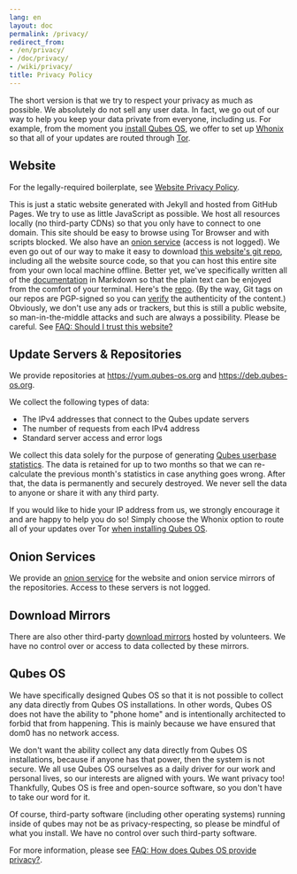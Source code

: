 ```yaml
---
lang: en
layout: doc
permalink: /privacy/
redirect_from:
- /en/privacy/
- /doc/privacy/
- /wiki/privacy/
title: Privacy Policy
---
```


The short version is that we try to respect your privacy as much as possible. We absolutely do not sell any user data. In fact, we go out of our way to help you keep your data private from everyone, including us. For example, from the moment you [install Qubes OS](/doc/installation-guide/), we offer to set up [Whonix](https://www.whonix.org/) so that all of your updates are routed through [Tor](https://www.torproject.org/).

## Website

For the legally-required boilerplate, see [Website Privacy Policy](/website-privacy-policy/).

This is just a static website generated with Jekyll and hosted from GitHub Pages. We try to use as little JavaScript as possible. We host all resources locally (no third-party CDNs) so that you only have to connect to one domain. This site should be easy to browse using Tor Browser and with scripts blocked. We also have an [onion service](http://qubesosfasa4zl44o4tws22di6kepyzfeqv3tg4e3ztknltfxqrymdad.onion/) (access is not logged). We even go out of our way to make it easy to download [this website's git repo](https://github.com/QubesOS/qubesos.github.io), including all the website source code, so that you can host this entire site from your own local machine offline. Better yet, we've specifically written all of the [documentation](/doc/) in Markdown so that the plain text can be enjoyed from the comfort of your terminal. Here's the [repo](https://github.com/QubesOS/qubes-doc). (By the way, Git tags on our repos are PGP-signed so you can [verify](/doc/verifying-signatures) the authenticity of the content.) Obviously, we don't use any ads or trackers, but this is still a public website, so man-in-the-middle attacks and such are always a possibility. Please be careful. See [FAQ: Should I trust this website?](/faq/#should-i-trust-this-website)

## Update Servers & Repositories

We provide repositories at <https://yum.qubes-os.org> and <https://deb.qubes-os.org>.

We collect the following types of data:

- The IPv4 addresses that connect to the Qubes update servers
- The number of requests from each IPv4 address
- Standard server access and error logs

We collect this data solely for the purpose of generating [Qubes userbase statistics](/statistics/).
The data is retained for up to two months so that we can re-calculate the previous month's statistics in case anything goes wrong.
After that, the data is permanently and securely destroyed.
We never sell the data to anyone or share it with any third party.

If you would like to hide your IP address from us, we strongly encourage it and are happy to help you do so!
Simply choose the Whonix option to route all of your updates over Tor [when installing Qubes OS](/doc/installation-guide/).

## Onion Services

We provide an [onion service](http://www.qubesosfasa4zl44o4tws22di6kepyzfeqv3tg4e3ztknltfxqrymdad.onion) for the website and onion service mirrors of the repositories.
Access to these servers is not logged.

## Download Mirrors

There are also other third-party [download mirrors](/downloads/#mirrors) hosted by volunteers.
We have no control over or access to data collected by these mirrors.

## Qubes OS

We have specifically designed Qubes OS so that it is not possible to collect any data directly from Qubes OS installations.
In other words, Qubes OS does not have the ability to "phone home" and is intentionally architected to forbid that from happening.
This is mainly because we have ensured that dom0 has no network access.

We don't want the ability collect any data directly from Qubes OS installations, because if anyone has that power, then the system is not secure.
We all use Qubes OS ourselves as a daily driver for our work and personal lives, so our interests are aligned with yours.
We want privacy too!
Thankfully, Qubes OS is free and open-source software, so you don't have to take our word for it.

Of course, third-party software (including other operating systems) running inside of qubes may not be as privacy-respecting, so please be mindful of what you install.
We have no control over such third-party software.

For more information, please see [FAQ: How does Qubes OS provide privacy?](/faq/#how-does-qubes-os-provide-privacy).
